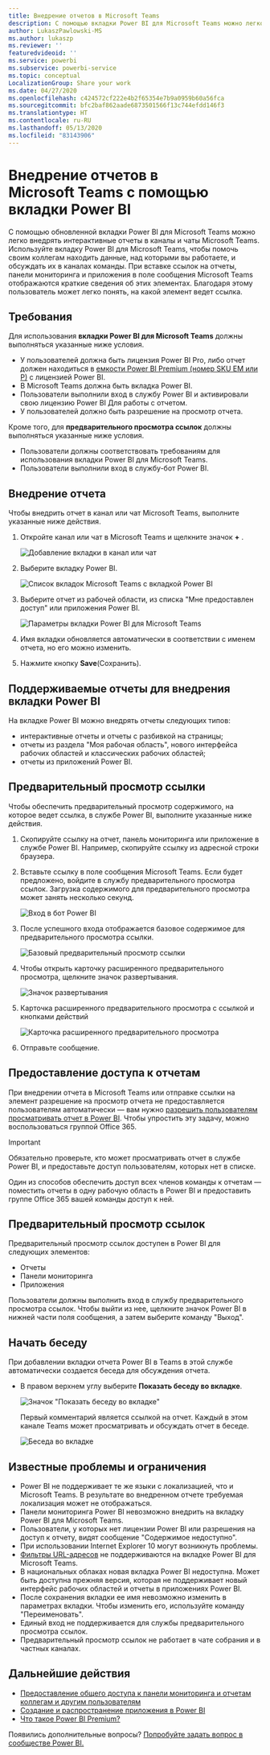 ```yaml
---
title: Внедрение отчетов в Microsoft Teams
description: С помощью вкладки Power BI для Microsoft Teams можно легко внедрять интерактивные отчеты в каналы и чаты.
author: LukaszPawlowski-MS
ms.author: lukaszp
ms.reviewer: ''
featuredvideoid: ''
ms.service: powerbi
ms.subservice: powerbi-service
ms.topic: conceptual
LocalizationGroup: Share your work
ms.date: 04/27/2020
ms.openlocfilehash: c424572cf222e4b2f65354e7b9a0959b60a56fca
ms.sourcegitcommit: bfc2baf862aade6873501566f13c744efdd146f3
ms.translationtype: HT
ms.contentlocale: ru-RU
ms.lasthandoff: 05/13/2020
ms.locfileid: "83143906"
---
```

# <a name="embed-reports-in-microsoft-teams-with-the-power-bi-tab"></a>Внедрение отчетов в Microsoft Teams с помощью вкладки Power BI

С помощью обновленной вкладки Power BI для Microsoft Teams можно легко внедрять интерактивные отчеты в каналы и чаты Microsoft Teams. Используйте вкладку Power BI для Microsoft Teams, чтобы помочь своим коллегам находить данные, над которыми вы работаете, и обсуждать их в каналах команды.  При вставке ссылок на отчеты, панели мониторинга и приложения в поле сообщения Microsoft Teams отображаются краткие сведения об этих элементах. Благодаря этому пользователь может легко понять, на какой элемент ведет ссылка.

## <a name="requirements"></a>Требования

Для использования **вкладки Power BI для Microsoft Teams** должны выполняться указанные ниже условия.

- У пользователей должна быть лицензия Power BI Pro, либо отчет должен находиться в [емкости Power BI Premium (номер SKU EM или P)](../admin/service-premium-what-is.md) с лицензией Power BI.
- В Microsoft Teams должна быть вкладка Power BI.
- Пользователи выполнили вход в службу Power BI и активировали свою лицензию Power BI Для работы с отчетом.
- У пользователей должно быть разрешение на просмотр отчета.

Кроме того, для **предварительного просмотра ссылок** должны выполняться указанные ниже условия.
- Пользователи должны соответствовать требованиям для использования вкладки Power BI для Microsoft Teams.
- Пользователи выполнили вход в службу-бот Power BI. 


## <a name="embed-your-report"></a>Внедрение отчета

Чтобы внедрить отчет в канал или чат Microsoft Teams, выполните указанные ниже действия.

1. Откройте канал или чат в Microsoft Teams и щелкните значок **+** .

    ![Добавление вкладки в канал или чат](media/service-embed-report-microsoft-teams/service-embed-report-microsoft-teams-add.png)

2. Выберите вкладку Power BI.

    ![Список вкладок Microsoft Teams с вкладкой Power BI](media/service-embed-report-microsoft-teams/service-embed-report-microsoft-teams-tab.png)

3. Выберите отчет из рабочей области, из списка "Мне предоставлен доступ" или приложения Power BI.

    ![Параметры вкладки Power BI для Microsoft Teams](media/service-embed-report-microsoft-teams/service-embed-report-microsoft-teams-tab-settings.png)

4. Имя вкладки обновляется автоматически в соответствии с именем отчета, но его можно изменить. 

5. Нажмите кнопку **Save**(Сохранить).

## <a name="supported-reports-for-embedding-the-power-bi-tab"></a>Поддерживаемые отчеты для внедрения вкладки Power BI
На вкладке Power BI можно внедрять отчеты следующих типов:

- интерактивные отчеты и отчеты с разбивкой на страницы;
- отчеты из раздела "Моя рабочая область", нового интерфейса рабочих областей и классических рабочих областей;
- отчеты из приложений Power BI.

## <a name="get-a-link-preview"></a>Предварительный просмотр ссылки

Чтобы обеспечить предварительный просмотр содержимого, на которое ведет ссылка, в службе Power BI, выполните указанные ниже действия.

1. Скопируйте ссылку на отчет, панель мониторинга или приложение в службе Power BI. Например, скопируйте ссылку из адресной строки браузера.

2. Вставьте ссылку в поле сообщения Microsoft Teams. Если будет предложено, войдите в службу предварительного просмотра ссылок. Загрузка содержимого для предварительного просмотра может занять несколько секунд.

    ![Вход в бот Power BI](media/service-embed-report-microsoft-teams/service-teams-link-preview-sign-in-needed.png)

3. После успешного входа отображается базовое содержимое для предварительного просмотра ссылки.

    ![Базовый предварительный просмотр ссылки](media/service-embed-report-microsoft-teams/service-teams-link-preview-basic.png)

4. Чтобы открыть карточку расширенного предварительного просмотра, щелкните значок развертывания.

    ![Значок развертывания](media/service-embed-report-microsoft-teams/service-teams-link-preview-expand-icon.png)

5. Карточка расширенного предварительного просмотра с ссылкой и кнопками действий

    ![Карточка расширенного предварительного просмотра](media/service-embed-report-microsoft-teams/service-teams-link-preview-nice-card.png)

6. Отправьте сообщение.



## <a name="grant-access-to-reports"></a>Предоставление доступа к отчетам

При внедрении отчета в Microsoft Teams или отправке ссылки на элемент разрешение на просмотр отчета не предоставляется пользователям автоматически — вам нужно [разрешить пользователям просматривать отчет в Power BI](service-share-dashboards.md). Чтобы упростить эту задачу, можно воспользоваться группой Office 365. 

> [!IMPORTANT]
> Обязательно проверьте, кто может просматривать отчет в службе Power BI, и предоставьте доступ пользователям, которых нет в списке.

Один из способов обеспечить доступ всех членов команды к отчетам — поместить отчеты в одну рабочую область в Power BI и предоставить группе Office 365 вашей команды доступ к ней.

## <a name="link-previews"></a>Предварительный просмотр ссылок 

Предварительный просмотр ссылок доступен в Power BI для следующих элементов:
- Отчеты
- Панели мониторинга
- Приложения

Пользователи должны выполнить вход в службу предварительного просмотра ссылок. Чтобы выйти из нее, щелкните значок Power BI в нижней части поля сообщения, а затем выберите команду "Выход".

## <a name="start-a-conversation"></a>Начать беседу

При добавлении вкладки отчета Power BI в Teams в этой службе автоматически создается беседа для обсуждения отчета. 

- В правом верхнем углу выберите **Показать беседу во вкладке**.

    ![Значок "Показать беседу во вкладке"](media/service-embed-report-microsoft-teams/power-bi-teams-conversation-icon.png)

    Первый комментарий является ссылкой на отчет. Каждый в этом канале Teams может просматривать и обсуждать отчет в беседе.

    ![Беседа во вкладке](media/service-embed-report-microsoft-teams/power-bi-teams-conversation-tab.png)

## <a name="known-issues-and-limitations"></a>Известные проблемы и ограничения

- Power BI не поддерживает те же языки с локализацией, что и Microsoft Teams. В результате во внедренном отчете требуемая локализация может не отображаться.
- Панели мониторинга Power BI невозможно внедрить на вкладку Power BI для Microsoft Teams.
- Пользователи, у которых нет лицензии Power BI или разрешения на доступ к отчету, видят сообщение "Содержимое недоступно".
- При использовании Internet Explorer 10 могут возникнуть проблемы. <!--You can look at the [browsers support for Power BI](../consumer/end-user-browsers.md) and for [Office 365](https://products.office.com/office-system-requirements#Browsers-section). -->
- [Фильтры URL-адресов](service-url-filters.md) не поддерживаются на вкладке Power BI для Microsoft Teams.
- В национальных облаках новая вкладка Power BI недоступна. Может быть доступна прежняя версия, которая не поддерживает новый интерфейс рабочих областей и отчеты в приложениях Power BI. 
- После сохранения вкладки ее имя невозможно изменить в параметрах вкладки. Чтобы изменить его, используйте команду "Переименовать".
- Единый вход не поддерживается для службы предварительного просмотра ссылок.
- Предварительный просмотр ссылок не работает в чате собрания и в частных каналах.

## <a name="next-steps"></a>Дальнейшие действия
- [Предоставление общего доступа к панели мониторинга и отчетам коллегам и другим пользователям](service-share-dashboards.md)  
- [Создание и распространение приложения в Power BI](service-create-distribute-apps.md)  
- [Что такое Power BI Premium?](../admin/service-premium-what-is.md)

Появились дополнительные вопросы? [Попробуйте задать вопрос в сообществе Power BI.](https://community.powerbi.com/)
